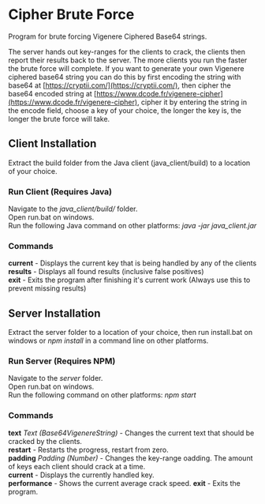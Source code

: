 # Cipher Brute Force
Program for brute forcing Vigenere Ciphered Base64 strings.

The server hands out key-ranges for the clients to crack, the clients then report their results back to the server. The more clients you run the faster the brute force will complete. If you want to generate your own Vigenere ciphered base64 string you can do this by first encoding the string with base64 at [https://cryptii.com/](https://cryptii.com/), then cipher the base64 encoded string at [https://www.dcode.fr/vigenere-cipher](https://www.dcode.fr/vigenere-cipher), cipher it by entering the string in the encode field, choose a key of your choice, the longer the key is, the longer the brute force will take.

## Client Installation
Extract the build folder from the Java client (java_client/build) to a location of your choice.

### Run Client (Requires Java)
Navigate to the _java_client/build/_ folder.  
Open run.bat on windows.  
Run the following Java command on other platforms: _java -jar java_client.jar_

### Commands
**current** - Displays the current key that is being handled by any of the clients  
**results** - Displays all found results (inclusive false positives)  
**exit** - Exits the program after finishing it's current work (Always use this to prevent missing results)  

## Server Installation
Extract the server folder to a location of your choice, then run install.bat on windows or _npm install_ in a command line on other platforms.

### Run Server (Requires NPM)
Navigate to the _server_ folder.  
Open run.bat on windows.  
Run the following command on other platforms: _npm start_

### Commands
**text** _Text (Base64VigenereString)_ - Changes the current text that should be cracked by the clients.  
**restart** - Restarts the progress, restart from zero.  
**padding** _Padding (Number)_ - Changes the key-range oadding. The amount of keys each client should crack at a time.  
**current** - Displays the currently handled key.  
**performance** - Shows the current average crack speed.
**exit** - Exits the program.
